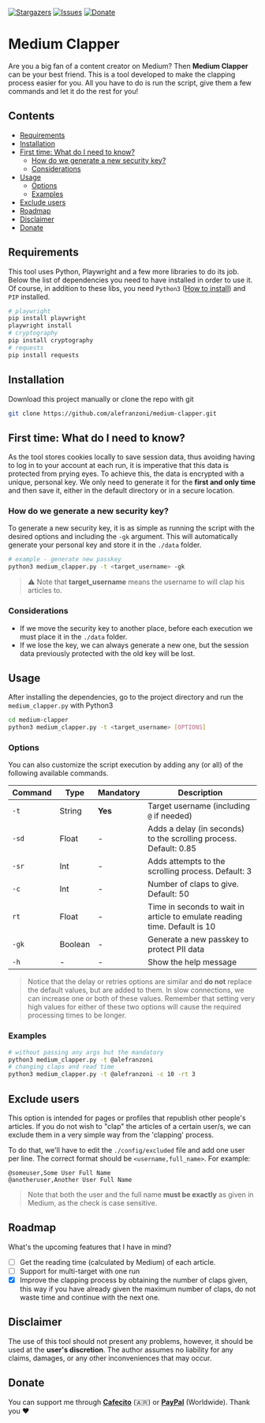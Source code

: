 [![Stargazers][stars-shield]][stars-url]
[![Issues][issues-shield]][issues-url]
[![Donate][donate-shield]][donate-url]

# Medium Clapper
Are you a big fan of a content creator on Medium? Then **Medium Clapper** can be your best friend. This is a tool developed to make the clapping process easier for you. All you have to do is run the script, give them a few commands and let it do the rest for you!

## Contents
- [Requirements](#requirements)
- [Installation](#installation)
- [First time: What do I need to know?](#first-time-what-do-i-need-to-know)
  - [How do we generate a new security key?](#how-do-we-generate-a-new-security-key)
  - [Considerations](#considerations)
- [Usage](#usage)
  - [Options](#options)
  - [Examples](#examples)
- [Exclude users](#exclude-users)
- [Roadmap](#roadmap)
- [Disclaimer](#disclaimer)
- [Donate](#donate)
 
## Requirements
This tool uses Python, Playwright and a few more libraries to do its job. Below the list of dependencies you need to have installed in order to use it. Of course, in addition to these libs, you need `Python3` ([How to install](https://www.python.org/downloads/)) and `PIP` installed.

```bash
# playwright
pip install playwright
playwright install
# cryptography
pip install cryptography
# requests
pip install requests
```

## Installation
Download this project manually or clone the repo with git

```bash
git clone https://github.com/alefranzoni/medium-clapper.git
```
## First time: What do I need to know?
As the tool stores cookies locally to save session data, thus avoiding having to log in to your account at each run, it is imperative that this data is protected from prying eyes. To achieve this, the data is encrypted with a unique, personal key. We only need to generate it for the **first and only time** and then save it, either in the default directory or in a secure location.

### How do we generate a new security key?
To generate a new security key, it is as simple as running the script with the desired options and including the `-gk` argument. This will automatically generate your personal key and store it in the `./data` folder.

```bash
# example - generate new passkey
python3 medium_clapper.py -t <target_username> -gk
```

>⚠️ Note that **target_username** means the username to will clap his articles to.

### Considerations
- If we move the security key to another place, before each execution we must place it in the `./data` folder.
- If we lose the key, we can always generate a new one, but the session data previously protected with the old key will be lost.

## Usage
After installing the dependencies, go to the project directory and run the `medium_clapper.py` with Python3

```bash
cd medium-clapper
python3 medium_clapper.py -t <target_username> [OPTIONS]
```
### Options
You can also customize the script execution by adding any (or all) of the following available commands.

| Command     | Type  | Mandatory | Description                                                             |
|-------------|-------|-----------|-------------------------------------------------------------------------|
|`-t`         |String | **Yes**   |Target username (including `@` if needed)                                |
|`-sd`        |Float  | -         |Adds a delay (in seconds) to the scrolling process. Default: 0.85        |
|`-sr`        |Int    | -         |Adds attempts to the scrolling process. Default: 3                       |
|`-c`         |Int    | -         |Number of claps to give. Default: 50                                     |
|`rt`         |Float  | -         |Time in seconds to wait in article to emulate reading time. Default is 10|
|`-gk`        |Boolean| -         |Generate a new passkey to protect PII data                               |
|`-h`        | - | -         |Show the help message                               |

> Notice that the delay or retries options are similar and **do not** replace the default values, but are added to them. In slow connections, we can increase one or both of these values. Remember that setting very high values for either of these two options will cause the required processing times to be longer.

### Examples
```bash
# without passing any args but the mandatory
python3 medium_clapper.py -t @alefranzoni
# changing claps and read time
python3 medium_clapper.py -t @alefranzoni -c 10 -rt 3
```

## Exclude users
This option is intended for pages or profiles that republish other people's articles. If you do not wish to "clap" the articles of a certain user/s, we can exclude them in a very simple way from the 'clapping' process.

To do that, we'll have to edit the `./config/excluded` file and add one user per line. The correct format should be `<username,full_name>`. For example:

```
@someuser,Some User Full Name
@anotheruser,Another User Full Name
```

> Note that both the user and the full name **must be exactly** as given in Medium, as the check is case sensitive.

## Roadmap
What's the upcoming features that I have in mind?
- [ ] Get the reading time (calculated by Medium) of each article.
- [ ] Support for multi-target with one run
- [x] Improve the clapping process by obtaining the number of claps given, this way if you have already given the maximum number of claps, do not waste time and continue with the next one.

## Disclaimer
The use of this tool should not present any problems, however, it should be used at the **user's discretion**. The author assumes no liability for any claims, damages, or any other inconveniences that may occur.

## Donate
You can support me through [**Cafecito**](https://cafecito.app/alefranzoni) (🇦🇷) or [**PayPal**](https://www.paypal.com/donate/?hosted_button_id=9LR86UDHEKM3Q) (Worldwide). Thank you ❤️

[stars-shield]: https://img.shields.io/github/stars/alefranzoni/medium-clapper
[stars-url]: https://github.com/alefranzoni/medium-clapper/stargazers
[issues-shield]: https://img.shields.io/github/issues/alefranzoni/medium-clapper
[issues-url]: https://github.com/alefranzoni/medium-clapper/issues
[donate-shield]: https://img.shields.io/badge/$-donate-ff69b4.svg?maxAge=2592000&amp;style=flat
[donate-url]: https://github.com/alefranzoni/medium-clapper#donate

